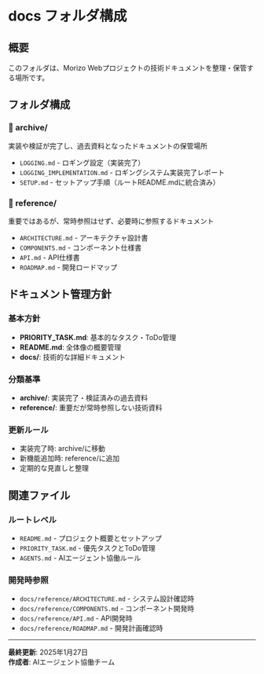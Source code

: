 # docs フォルダ構成

## 概要

このフォルダは、Morizo Webプロジェクトの技術ドキュメントを整理・保管する場所です。

## フォルダ構成

### 📁 archive/
実装や検証が完了し、過去資料となったドキュメントの保管場所

- `LOGGING.md` - ロギング設定（実装完了）
- `LOGGING_IMPLEMENTATION.md` - ロギングシステム実装完了レポート
- `SETUP.md` - セットアップ手順（ルートREADME.mdに統合済み）

### 📁 reference/
重要ではあるが、常時参照はせず、必要時に参照するドキュメント

- `ARCHITECTURE.md` - アーキテクチャ設計書
- `COMPONENTS.md` - コンポーネント仕様書
- `API.md` - API仕様書
- `ROADMAP.md` - 開発ロードマップ

## ドキュメント管理方針

### 基本方針
- **PRIORITY_TASK.md**: 基本的なタスク・ToDo管理
- **README.md**: 全体像の概要管理
- **docs/**: 技術的な詳細ドキュメント

### 分類基準
- **archive/**: 実装完了・検証済みの過去資料
- **reference/**: 重要だが常時参照しない技術資料

### 更新ルール
- 実装完了時: archive/に移動
- 新機能追加時: reference/に追加
- 定期的な見直しと整理

## 関連ファイル

### ルートレベル
- `README.md` - プロジェクト概要とセットアップ
- `PRIORITY_TASK.md` - 優先タスクとToDo管理
- `AGENTS.md` - AIエージェント協働ルール

### 開発時参照
- `docs/reference/ARCHITECTURE.md` - システム設計確認時
- `docs/reference/COMPONENTS.md` - コンポーネント開発時
- `docs/reference/API.md` - API開発時
- `docs/reference/ROADMAP.md` - 開発計画確認時

---

**最終更新**: 2025年1月27日  
**作成者**: AIエージェント協働チーム
